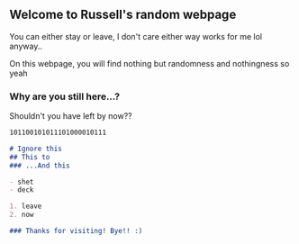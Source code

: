 ## Welcome to Russell's random webpage

You can either stay or leave, I don't care either way works for me lol anyway..

On this webpage, you will find nothing but randomness and nothingness so yeah

### Why are you still here...?

Shouldn't you have left by now??
```markdown
101100101011101000010111

# Ignore this
## This to
### ...And this

- shet
- deck

1. leave
2. now

### Thanks for visiting! Bye!! :)
